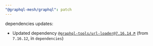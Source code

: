 ```yaml
---
"@graphql-mesh/graphql": patch
---
```

dependencies updates:
  - Updated dependency [`@graphql-tools/url-loader@7.16.14` ↗︎](https://www.npmjs.com/package/@graphql-tools/url-loader/v/7.16.14) (from `7.16.12`, in `dependencies`)
